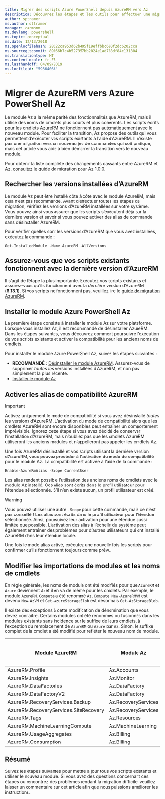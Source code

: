 ```yaml
---
title: Migrer des scripts Azure PowerShell depuis AzureRM vers Az
description: Découvrez les étapes et les outils pour effectuer une migration des scripts à partir du module AzureRM vers le nouveau module Az.
author: sptramer
ms.author: sttramer
manager: carmonm
ms.devlang: powershell
ms.topic: conceptual
ms.date: 12/13/2018
ms.openlocfilehash: 28122ca953d62b405f19effbbc680f2dc6202cca
ms.sourcegitcommit: 89066b7c4b527357bb2024e1ad708df84c131804
ms.translationtype: HT
ms.contentlocale: fr-FR
ms.lasthandoff: 04/09/2019
ms.locfileid: "59364066"
---
```

# <a name="migrate-from-azurerm-to-azure-powershell-az"></a>Migrer de AzureRM vers Azure PowerShell Az

Le module Az a la même parité des fonctionnalités que AzureRM, mais il utilise des noms de cmdlets plus courts et plus cohérents.
Les scripts écrits pour les cmdlets AzureRM ne fonctionnent pas automatiquement avec le nouveau module. Pour faciliter la transition, Az propose des outils qui vous permettent d’exécuter vos scripts existants à l’aide d’AzureRM. Il n’existe pas une migration vers un nouveau jeu de commandes qui soit pratique, mais cet article vous aide à bien démarrer la transition vers le nouveau module.

Pour obtenir la liste complète des changements cassants entre AzureRM et Az, consultez le [guide de migration pour Az 1.0.0](migrate-az-1.0.0.md).

## <a name="check-for-installed-versions-of-azurerm"></a>Rechercher les versions installées d’AzureRM

Le module Az peut être installé côte à côte avec le module AzureRM, mais cela n’est pas recommandé. Avant d’effectuer toutes les étapes de migration, vérifiez les versions d’AzureRM installées sur votre système. Vous pouvez ainsi vous assurer que les scripts s’exécutent déjà sur la dernière version et savoir si vous pouvez activer des alias de commande sans désinstaller AzureRM.

Pour vérifier quelles sont les versions d’AzureRM que vous avez installées, exécutez la commande :

```powershell-interactive
Get-InstalledModule -Name AzureRM -AllVersions
```

## <a name="ensure-your-existing-scripts-work-with-the-latest-azurerm-release"></a>Assurez-vous que vos scripts existants fonctionnent avec la dernière version d’AzureRM

Il s’agit de l’étape la plus importante. Exécutez vos scripts existants et assurez-vous qu’ils fonctionnent avec la _dernière_ version d’AzureRM (__6.13.1__). Si vos scripts ne fonctionnent pas, veuillez lire le [guide de migration AzureRM](/powershell/azure/azurerm/migration-guide.6.0.0).

## <a name="install-the-azure-powershell-az-module"></a>Installer le module Azure PowerShell Az

La première étape consiste à installer le module Az sur votre plateforme. Lorsque vous installez Az, il est recommandé de désinstaller AzureRM. Dans les étapes suivantes, vous découvrez comment poursuivre l’exécution de vos scripts existants et activer la compatibilité pour les anciens noms de cmdlets.

Pour installer le module Azure PowerShell Az, suivez les étapes suivantes :

* __RECOMMANDÉ__ : [Désinstaller le module AzureRM](/powershell/azure/uninstall-az-ps#uninstall-the-azurerm-module).
  Assurez-vous de supprimer _toutes les_ versions installées d’AzureRM, et non pas simplement la plus récente.
* [Installer le module Az](install-az-ps.md)

## <a name="a-namealiasesenable-azurerm-compatibility-aliases"></a><a name="aliases"/>Activer les alias de compatibilité AzureRM 

> [!IMPORTANT]
>
> Activez uniquement le mode de compatibilité si vous avez désinstallé _toutes_ les versions d’AzureRM. L’activation du mode de compatibilité alors que les cmdlets AzureRM sont encore disponibles peut entraîner un comportement imprévisible. Ignorez cette étape si vous avez décidé de conserver l’installation d’AzureRM, mais n’oubliez pas que les cmdlets AzureRM utiliseront les anciens modules et n’appelleront pas appeler les cmdlets Az.

Une fois AzureRM désinstallé et vos scripts utilisant la dernière version d’AzureRM, vous pouvez procéder à l’activation du mode de compatibilité pour le module Az. La compatibilité est activée à l’aide de la commande :

```powershell-interactive
Enable-AzureRmAlias -Scope CurrentUser
```

Les alias rendent possible l’utilisation des anciens noms de cmdlets avec le module Az installé. Ces alias sont écrits dans le profil utilisateur pour l’étendue sélectionnée. S’il n’en existe aucun, un profil utilisateur est créé.

> [!WARNING]
>
> Vous pouvez utiliser une autre `-Scope` pour cette commande, mais ce n’est pas conseillé ! Les alias sont écrits dans le profil utilisateur pour l’étendue sélectionnée. Ainsi, poursuivez leur activation pour une étendue aussi limitée que possible. L’activation des alias à l’échelle du système peut également entraîner des problèmes pour d’autres utilisateurs qui ont installé AzureRM dans leur étendue locale.

Une fois le mode alias activé, exécutez une nouvelle fois les scripts pour confirmer qu’ils fonctionnent toujours comme prévu. 

## <a name="change-module-imports-and-cmdlet-names"></a>Modifier les importations de modules et les noms de cmdlets

En règle générale, les noms de module ont été modifiés pour que `AzureRM` et `Azure` deviennent `Az`et il en va de même pour les cmdlets.
Par exemple, le module `AzureRM.Compute` a été renommé `Az.Compute`. `New-AzureRMVM` est devenu `New-AzVM` et `Get-AzureStorageBlob` est désormais `Get-AzStorageBlob`.

Il existe des exceptions à cette modification de dénomination que vous devez connaître. Certains modules ont été renommés ou fusionnés dans les modules existants sans incidence sur le suffixe de leurs cmdlets, à l’exception du remplacement de `AzureRM` ou `Azure` par `Az`. Sinon, le suffixe complet de la cmdlet a été modifié pour refléter le nouveau nom de module.

| Module AzureRM | Module Az | Suffixe de cmdlet modifié ? |
|----------------|-----------|------------------------|
| AzureRM.Profile | Az.Accounts | OUI |
| AzureRM.Insights | Az.Monitor | OUI |
| AzureRM.DataFactories | Az.DataFactory | OUI |
| AzureRM.DataFactoryV2 | Az.DataFactory | OUI |
| AzureRM.RecoveryServices.Backup | Az.RecoveryServices | Non  |
| AzureRM.RecoveryServices.SiteRecovery | Az.RecoveryServices | Non  |
| AzureRM.Tags | Az.Resources | Non  |
| AzureRM.MachineLearningCompute | Az.MachineLearning | Non  |
| AzureRM.UsageAggregates | Az.Billing | Non  |
| AzureRM.Consumption | Az.Billing | Non  |

## <a name="summary"></a>Résumé

Suivez les étapes suivantes pour mettre à jour tous vos scripts existants et utiliser le nouveau module. Si vous avez des questions concernant ces étapes ou rencontrez des problèmes rendant la migration difficile, veuillez laisser un commentaire sur cet article afin que nous puissions améliorer les instructions.
